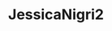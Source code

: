 ---
title: JessicaNigri2
crosslinks:
- JessicaNigri3
- livven
- DarshelleCosplay
- ConfusedBoners
- tmsbmeta
- youtubefactsbot
- MegTurney2
- PatreonGirls
- LeeAnnaVamp
- JessicaNigri
- Momokun_MariahMallad
- PetiteGoneWild
- KarliWoods
- youtube
- GirlswithNeonHair
- patreongirls
- AngieVaronaLegal
- wifesharing
- trashyboners
- Dodgers
---